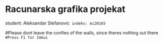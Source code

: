 # Racunarska grafika projekat
student: Aleksandar Stefanovic`
indeks: mi20103`

#Please dont leave the confies of the walls, since theres nothing out there`
#Press F1 for ImGui`
